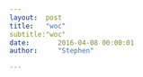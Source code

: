```yaml
---
layout:  post
title:   "woc"
subtitle:"woc"
date:       2016-04-08 00:00:01
author:     "Stephen"

---
```

